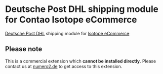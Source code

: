 # Deutsche Post DHL shipping module for Contao Isotope eCommerce
[Deutsche Post DHL](https://www.dhl.de/) shipping module for [Isotope eCommerce](https://github.com/isotope/core)

## Please note
This is a commercial extension which **cannot be installed directly**.
Please contact us at [numero2.de](https://www.numero2.de/contao/erweiterungen/dhl-fuer-isotope.html) to get access to this extension.
